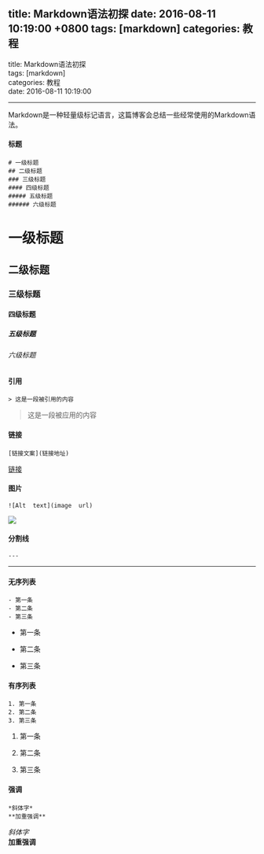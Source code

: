 
title: Markdown语法初探
date: 2016-08-11 10:19:00 +0800
tags: [markdown]
categories: 教程
---
title: Markdown语法初探<br />tags: [markdown]<br />categories: 教程<br />date: 2016-08-11 10:19:00

---

Markdown是一种轻量级标记语言，这篇博客会总结一些经常使用的Markdown语法。

<a name="7vhalw"></a>
#### [](#7vhalw)标题
```makedown
# 一级标题
## 二级标题
### 三级标题
#### 四级标题
##### 五级标题
###### 六级标题
```
<a name="kb5oaz"></a>
# [](#kb5oaz)一级标题
<a name="x39vgn"></a>
## [](#x39vgn)二级标题
<a name="fudbls"></a>
### [](#fudbls)三级标题
<a name="uoagan"></a>
#### [](#uoagan)四级标题
<a name="gplupm"></a>
##### [](#gplupm)五级标题
<a name="zhergt"></a>
###### [](#zhergt)六级标题
<a name="171ptb"></a>
#### [](#171ptb)引用
```makedown
> 这是一段被引用的内容
```
> 这是一段被应用的内容


<a name="mncspy"></a>
#### [](#mncspy)链接
```makedown
[链接文案](链接地址)
```
[链接](#mncspy)

<a name="lfecoq"></a>
#### [](#lfecoq)图片
```makedown
![Alt  text](image  url)
```
![](https://cdn.nlark.com/yuque/0/2018/jpeg/183307/1541837693964-6f7a229c-9549-483c-9c1b-b487b20edbfa.jpeg#width=360)

<a name="t08aav"></a>
#### [](#t08aav)分割线
```makedown
---
```

---

<a name="xilslv"></a>
#### [](#xilslv)无序列表
```
- 第一条
- 第二条
- 第三条
```

- 第一条

- 第二条

- 第三条


<a name="kwhgeg"></a>
#### [](#kwhgeg)有序列表
```makedown
1. 第一条
2. 第二条
3. 第三条
```

1. 第一条

2. 第二条

3. 第三条


<a name="tw9nqt"></a>
#### [](#tw9nqt)强调
```makedown
*斜体字*
**加重强调**
```
_斜体字_<br />**加重强调**

